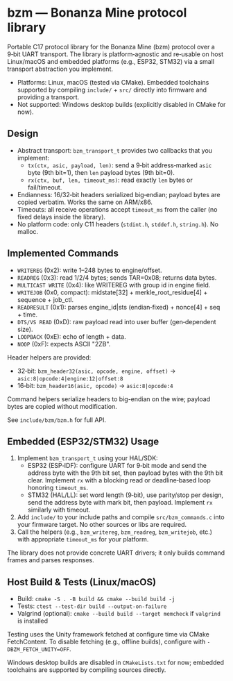 # bzm — Bonanza Mine protocol library

Portable C17 protocol library for the Bonanza Mine (bzm) protocol over a 9‑bit UART
transport. The library is platform‑agnostic and re‑usable on host Linux/macOS
and embedded platforms (e.g., ESP32, STM32) via a small transport abstraction
you implement.

- Platforms: Linux, macOS (tested via CMake). Embedded toolchains supported by
  compiling `include/` + `src/` directly into firmware and providing a transport.
- Not supported: Windows desktop builds (explicitly disabled in CMake for now).

## Design
- Abstract transport: `bzm_transport_t` provides two callbacks that you implement:
  - `tx(ctx, asic, payload, len)`: send a 9‑bit address‑marked `asic` byte (9th bit=1),
    then `len` payload bytes (9th bit=0).
  - `rx(ctx, buf, len, timeout_ms)`: read exactly `len` bytes or fail/timeout.
- Endianness: 16/32‑bit headers serialized big‑endian; payload bytes are copied
  verbatim. Works the same on ARM/x86.
- Timeouts: all receive operations accept `timeout_ms` from the caller (no fixed
  delays inside the library).
- No platform code: only C11 headers (`stdint.h`, `stddef.h`, `string.h`). No malloc.

## Implemented Commands
- `WRITEREG` (0x2): write 1–248 bytes to engine/offset.
- `READREG` (0x3): read 1/2/4 bytes; sends TAR=0x08; returns data bytes.
- `MULTICAST WRITE` (0x4): like WRITEREG with group id in engine field.
- `WRITEJOB` (0x0, compact): midstate[32] + merkle_root_residue[4] + sequence + job_ctl.
- `READRESULT` (0x1): parses engine_id|sts (endian‑fixed) + nonce[4] + seq + time.
- `DTS/VS READ` (0xD): raw payload read into user buffer (gen‑dependent size).
- `LOOPBACK` (0xE): echo of length + data.
- `NOOP` (0xF): expects ASCII "2ZB".

Header helpers are provided:
- 32‑bit: `bzm_header32(asic, opcode, engine, offset)` → `asic:8|opcode:4|engine:12|offset:8`
- 16‑bit: `bzm_header16(asic, opcode)` → `asic:8|opcode:4`

Command helpers serialize headers to big-endian on the wire; payload bytes are copied
without modification.

See `include/bzm/bzm.h` for full API.

## Embedded (ESP32/STM32) Usage
1) Implement `bzm_transport_t` using your HAL/SDK:
   - ESP32 (ESP‑IDF): configure UART for 9‑bit mode and send the address byte with
     the 9th bit set, then payload bytes with the 9th bit clear. Implement `rx` with
     a blocking read or deadline‑based loop honoring `timeout_ms`.
   - STM32 (HAL/LL): set word length (9‑bit), use parity/stop per design, send the
     address byte with mark bit, then payload. Implement `rx` similarly with timeout.
2) Add `include/` to your include paths and compile `src/bzm_commands.c` into your
   firmware target. No other sources or libs are required.
3) Call the helpers (e.g., `bzm_writereg`, `bzm_readreg`, `bzm_writejob`, etc.) with
   appropriate `timeout_ms` for your platform.

The library does not provide concrete UART drivers; it only builds command frames
and parses responses.

## Host Build & Tests (Linux/macOS)
- Build: `cmake -S . -B build && cmake --build build -j`
- Tests: `ctest --test-dir build --output-on-failure`
- Valgrind (optional): `cmake --build build --target memcheck` if `valgrind` is installed

Testing uses the Unity framework fetched at configure time via CMake FetchContent.
To disable fetching (e.g., offline builds), configure with `-DBZM_FETCH_UNITY=OFF`.

Windows desktop builds are disabled in `CMakeLists.txt` for now; embedded toolchains are
supported by compiling sources directly.
